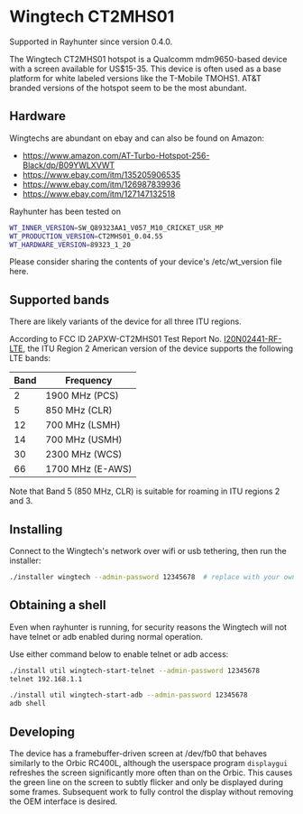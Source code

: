 # Wingtech CT2MHS01

Supported in Rayhunter since version 0.4.0.

The Wingtech CT2MHS01 hotspot is a Qualcomm mdm9650-based device with a screen available for US$15-35. This device is often used as a base platform for white labeled versions like the T-Mobile TMOHS1. AT&T branded versions of the hotspot seem to be the most abundant.

## Hardware
Wingtechs are abundant on ebay and can also be found on Amazon:
- https://www.amazon.com/AT-Turbo-Hotspot-256-Black/dp/B09YWLXVWT
- https://www.ebay.com/itm/135205906535
- https://www.ebay.com/itm/126987839936
- https://www.ebay.com/itm/127147132518

Rayhunter has been tested on 

```sh
WT_INNER_VERSION=SW_Q89323AA1_V057_M10_CRICKET_USR_MP
WT_PRODUCTION_VERSION=CT2MHS01_0.04.55
WT_HARDWARE_VERSION=89323_1_20
```

Please consider sharing the contents of your device's /etc/wt_version file here.

## Supported bands

There are likely variants of the device for all three ITU regions.

According to FCC ID 2APXW-CT2MHS01 Test Report No. [I20N02441-RF-LTE](https://apps.fcc.gov/eas/GetApplicationAttachment.html?id=4957451), the ITU Region 2 American version of the device supports the following LTE bands:

| Band | Frequency        |
| ---- | ---------------- |
|    2 | 1900 MHz (PCS)   |
|    5 | 850 MHz (CLR)    |
|   12 | 700 MHz (LSMH)   |
|   14 | 700 MHz (USMH)   |
|   30 | 2300 MHz (WCS)   |
|   66 | 1700 MHz (E-AWS) |

Note that Band 5 (850 MHz, CLR) is suitable for roaming in ITU regions 2 and 3.

## Installing
Connect to the Wingtech's network over wifi or usb tethering, then run the installer:

```sh
./installer wingtech --admin-password 12345678  # replace with your own password
```

## Obtaining a shell
Even when rayhunter is running, for security reasons the Wingtech will not have telnet or adb enabled during normal operation.

Use either command below to enable telnet or adb access:

```sh
./install util wingtech-start-telnet --admin-password 12345678
telnet 192.168.1.1
```

```sh
./install util wingtech-start-adb --admin-password 12345678
adb shell
```

## Developing
The device has a framebuffer-driven screen at /dev/fb0 that behaves
similarly to the Orbic RC400L, although the userspace program
`displaygui` refreshes the screen significantly more often than on the
Orbic. This causes the green line on the screen to subtly flicker and
only be displayed during some frames. Subsequent work to fully control
the display without removing the OEM interface is desired.
